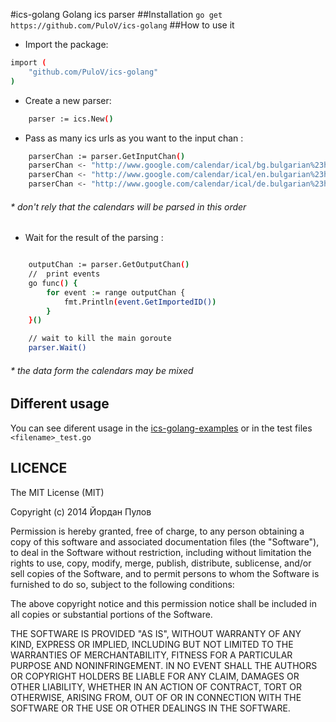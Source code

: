 #ics-golang
Golang ics parser
##Installation
`go get https://github.com/PuloV/ics-golang`
##How to use it
* Import the package:
```sh
import (
	"github.com/PuloV/ics-golang"
)
```
* Create a new parser:
```sh
    parser := ics.New()
```
* Pass as many ics urls as you want to the input chan :
```sh
    parserChan := parser.GetInputChan()
    parserChan <- "http://www.google.com/calendar/ical/bg.bulgarian%23holiday%40group.v.calendar.google.com/public/basic.ics"
    parserChan <- "http://www.google.com/calendar/ical/en.bulgarian%23holiday%40group.v.calendar.google.com/public/basic.ics"
    parserChan <- "http://www.google.com/calendar/ical/de.bulgarian%23holiday%40group.v.calendar.google.com/public/basic.ics"
```
###### * don't rely that the calendars will be parsed in this order
* Wait for the result of the parsing :
```sh

    outputChan := parser.GetOutputChan()
    //  print events
	go func() {
		for event := range outputChan {
			fmt.Println(event.GetImportedID())
		}
	}()

	// wait to kill the main goroute
	parser.Wait()
```
###### * the data form the calendars may be mixed

## Different usage
You can see diferent usage in the [ics-golang-examples](https://github.com/PuloV/ics-golang-examples) or in the test files `<filename>_test.go`

## LICENCE
The MIT License (MIT)

Copyright (c) 2014 Йордан Пулов

Permission is hereby granted, free of charge, to any person obtaining a copy
of this software and associated documentation files (the "Software"), to deal
in the Software without restriction, including without limitation the rights
to use, copy, modify, merge, publish, distribute, sublicense, and/or sell
copies of the Software, and to permit persons to whom the Software is
furnished to do so, subject to the following conditions:

The above copyright notice and this permission notice shall be included in all
copies or substantial portions of the Software.

THE SOFTWARE IS PROVIDED "AS IS", WITHOUT WARRANTY OF ANY KIND, EXPRESS OR
IMPLIED, INCLUDING BUT NOT LIMITED TO THE WARRANTIES OF MERCHANTABILITY,
FITNESS FOR A PARTICULAR PURPOSE AND NONINFRINGEMENT. IN NO EVENT SHALL THE
AUTHORS OR COPYRIGHT HOLDERS BE LIABLE FOR ANY CLAIM, DAMAGES OR OTHER
LIABILITY, WHETHER IN AN ACTION OF CONTRACT, TORT OR OTHERWISE, ARISING FROM,
OUT OF OR IN CONNECTION WITH THE SOFTWARE OR THE USE OR OTHER DEALINGS IN THE
SOFTWARE.

